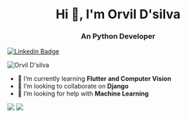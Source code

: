 
<h1 align="center">Hi 👋, I'm Orvil D'silva</h1>
<h3 align="center">An Python Developer </h3>

[![Linkedin Badge](https://img.shields.io/badge/OrvilDsilva-30302f?style=flat&logo=linkedin)](https://www.linkedin.com/in/orvil-d-silva-469a331b4/)

<p align="left"> <img src="https://komarev.com/ghpvc/?username=orvil1026&label=Profile%20views&color=0e75b6&style=flat" alt="Orvil D'silva" /> </p>

<!-- <img align="right" alt="GIF" src="https://miro.medium.com/max/875/1*Urc28sbnORGOW5oyohQ06g.gif" width="300px" /> -->

- 🌱 I’m currently learning **Flutter and Computer Vision**
- 👯 I’m looking to collaborate on **Django**
- 🤝 I’m looking for help with **Machine Learning**
<!-- - 💬 Ask me about **** -->
<p>
  <img  src="https://github-readme-stats.vercel.app/api?username=orvil1026&show_icons=true&theme=radical)](https://github.com/anuraghazra/github-readme-stats" />
  <img  src="https://github-readme-stats.vercel.app/api/top-langs/?username=orvil1026&layout=compact&theme=radical)](https://github.com/anuraghazra/github-readme-stats" />
</p>


<br>
<br>
<br>
<br><br><br>


<!-- <p>

  
  
  <h3 align="center"> Tech Stack </h3>
<p align="center">
<img src="https://raw.githubusercontent.com/gilbarbara/logos/master/logos/android-icon.svg" alt="Android" width="40" height="40"/>
<img src="https://raw.githubusercontent.com/gilbarbara/logos/master/logos/kotlin.svg" alt="Kotlin" width="36" height="36"/>  
<img src="https://raw.githubusercontent.com/gilbarbara/logos/master/logos/c.svg" alt="C" width="40" height="40"/>
<img src="https://raw.githubusercontent.com/gilbarbara/logos/master/logos/c-plusplus.svg" alt="C++" width="40" height="40"/> 
<img src="https://raw.githubusercontent.com/gilbarbara/logos/master/logos/mysql.svg" alt="My-SQL" width="40" height="40"/>
<img src="https://github.com/gilbarbara/logos/blob/master/logos/python.svg" alt="python" width="40" height="40"/> 
<img src="https://www.vectorlogo.zone/logos/google_cloud/google_cloud-icon.svg" alt="gcp" width="40" height="40"/> 
<img src="https://raw.githubusercontent.com/gilbarbara/logos/master/logos/firebase.svg" alt="Firebase" width="40" height="40"/>
</p> -->


</p>
<!--
<p><img align="left" src="https://github-readme-stats.vercel.app/api/top-langs?username=kartikeysharma&show_icons=true&locale=en&layout=compact&theme=dark" alt="kartikeysharma" /></p> -->
<br>
<br>
<br>



